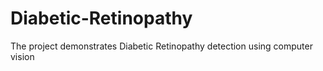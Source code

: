 # Diabetic-Retinopathy
The project demonstrates Diabetic Retinopathy detection using computer vision
